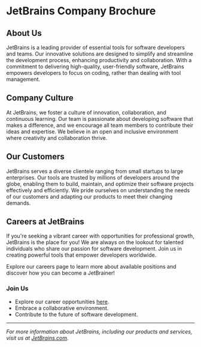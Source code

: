 # JetBrains Company Brochure

## About Us
JetBrains is a leading provider of essential tools for software developers and teams. Our innovative solutions are designed to simplify and streamline the development process, enhancing productivity and collaboration. With a commitment to delivering high-quality, user-friendly software, JetBrains empowers developers to focus on coding, rather than dealing with tool management.

## Company Culture
At JetBrains, we foster a culture of innovation, collaboration, and continuous learning. Our team is passionate about developing software that makes a difference, and we encourage all team members to contribute their ideas and expertise. We believe in an open and inclusive environment where creativity and collaboration thrive. 

## Our Customers
JetBrains serves a diverse clientele ranging from small startups to large enterprises. Our tools are trusted by millions of developers around the globe, enabling them to build, maintain, and optimize their software projects effectively and efficiently. We pride ourselves on understanding the needs of our customers and adapting our products to meet their changing demands.

## Careers at JetBrains
If you're seeking a vibrant career with opportunities for professional growth, JetBrains is the place for you! We are always on the lookout for talented individuals who share our passion for software development. Join us in creating powerful tools that empower developers worldwide.

Explore our careers page to learn more about available positions and discover how you can become a JetBrainer!

### Join Us
- Explore our career opportunities [here](#).
- Embrace a collaborative environment.
- Contribute to the future of software development.

---

*For more information about JetBrains, including our products and services, visit us at [JetBrains.com](https://www.jetbrains.com).*